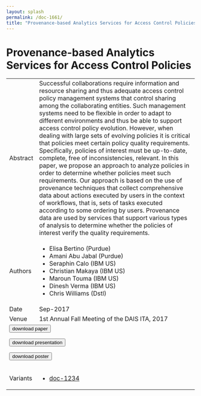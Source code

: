 ```yaml
---
layout: splash
permalink: /doc-1661/
title: "Provenance-based Analytics Services for Access Control Policies"
---
```


# Provenance-based Analytics Services for Access Control Policies

<table>
    <tbody>
    <tr>
        <td>Abstract</td>
        <td>Successful collaborations require information and resource sharing and thus adequate access control policy management systems that control sharing among the collaborating entities. Such management systems need to be flexible in order to adapt to different environments and thus be able to support access control policy evolution. However, when dealing with large sets of evolving policies it is critical that policies meet certain policy quality requirements. Specifically, policies of interest must be up-to-date, complete, free of inconsistencies, relevant. In this paper, we propose an approach to analyze policies in order to determine whether policies meet such requirements. Our approach is based on the use of provenance techniques that collect comprehensive data about actions executed by users in the context of workflows, that is, sets of tasks executed according to some ordering by users. Provenance data are used by services that support various types of analysis to determine whether the policies of interest verify the quality requirements.</td>
    </tr>
    <tr>
        <td>Authors</td>
        <td>
            <ul>
                <li>Elisa Bertino (Purdue)</li>
                <li>Amani Abu Jabal (Purdue)</li>
                <li>Seraphin Calo (IBM US)</li>
                <li>Christian Makaya (IBM US)</li>
                <li>Maroun Touma (IBM US)</li>
                <li>Dinesh Verma (IBM US)</li>
                <li>Chris Williams (Dstl)</li>
            </ul>
        </td>
    </tr>
    <tr>
        <td>Date</td>
        <td>Sep-2017</td>
    </tr>
    <tr>
        <td>Venue</td>
        <td>1st Annual Fall Meeting of the DAIS ITA, 2017</td>
    </tr>
        <tr>
            <td colspan="2">
                <form method="get" action="https://dais-ita.org/sites/default/files/L_003-paper.pdf">
                    <button type="submit">download paper</button>
                </form>
                <form method="get" action="https://dais-ita.org/sites/default/files/L_003-slides.pdf">
                    <button type="submit">download presentation</button>
                </form>
                <form method="get" action="https://dais-ita.org/sites/default/files/L_003-poster.pdf">
                    <button type="submit">download poster</button>
                </form>
            </td>
        </tr>
        <tr>
            <td>Variants</td>
            <td>
                <ul>
                    <li><a href="\doc-1234\">doc-1234</a></li>
                </ul>
            </td>
        </tr>
    </tbody>
</table>

